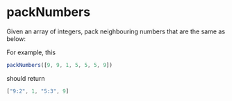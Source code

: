 # packNumbers

Given an array of integers, pack neighbouring numbers that are the same as below:

For example, this
```javascript
packNumbers([9, 9, 1, 5, 5, 5, 9])
```

should return
```javascript
["9:2", 1, "5:3", 9]
```
